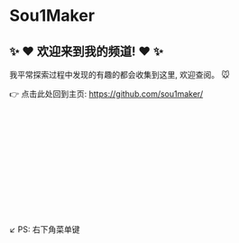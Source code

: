 # Sou1Maker

## :sparkles: :heart: 欢迎来到我的频道! :heart: :sparkles:

我平常探索过程中发现的有趣的都会收集到这里, 欢迎查阅。 :mouse:

:point_right: 点击此处回到主页: https://github.com/sou1maker/

<br/>

<br/>

<br/>

<br/>

<br/>

<br/>

<br/>

<br/>

<br/>

<br/>

<br/>

:arrow_lower_left: PS: 右下角菜单键
